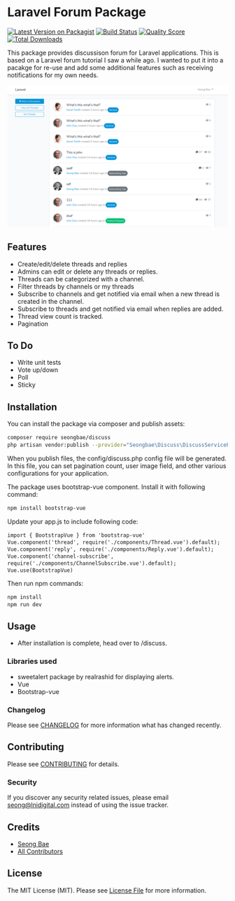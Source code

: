 # Laravel Forum Package

[![Latest Version on Packagist](https://img.shields.io/packagist/v/seongbae/discuss.svg?style=flat-square)](https://packagist.org/packages/seongbae/discuss)
[![Build Status](https://img.shields.io/travis/seongbae/discuss/master.svg?style=flat-square)](https://travis-ci.org/seongbae/discuss)
[![Quality Score](https://img.shields.io/scrutinizer/g/seongbae/discuss.svg?style=flat-square)](https://scrutinizer-ci.com/g/seongbae/discuss)
[![Total Downloads](https://img.shields.io/packagist/dt/seongbae/discuss.svg?style=flat-square)](https://packagist.org/packages/seongbae/discuss)

This package provides discussison forum for Laravel applications.  This is based on a Laravel forum tutorial I saw a while ago.  I wanted to put it into a pacakge for re-use and add some additional features such as receiving notifications for my own needs.

![Discuss screenshot](discuss-screenshot.png)

## Features

* Create/edit/delete threads and replies
* Admins can edit or delete any threads or replies.
* Threads can be categorized with a channel.
* Filter threads by channels or my threads
* Subscribe to channels and get notified via email when a new thread is created in the channel.
* Subscribe to threads and get notified via email when replies are added.
* Thread view count is tracked.
* Pagination

## To Do
* Write unit tests
* Vote up/down
* Poll
* Sticky

## Installation

You can install the package via composer and publish assets:

```bash
composer require seongbae/discuss
php artisan vendor:publish --provider="Seongbae\Discuss\DiscussServiceProvider"
```

When you publish files, the config/discuss.php config file will be generated.  In this file, you can set pagination count, user image field, and other various configurations for your application.

The package uses bootstrap-vue component.  Install it with following command:

```bash
npm install bootstrap-vue
```

Update your app.js to include following code:

```vue
import { BootstrapVue } from 'bootstrap-vue'
Vue.component('thread', require('./components/Thread.vue').default);
Vue.component('reply', require('./components/Reply.vue').default);
Vue.component('channel-subscribe', require('./components/ChannelSubscribe.vue').default);
Vue.use(BootstrapVue)
```

Then run npm commands:

```bash
npm install
npm run dev
```

## Usage

* After installation is complete, head over to /discuss.

### Libraries used

* sweetalert package by realrashid for displaying alerts. 
* Vue
* Bootstrap-vue

### Changelog

Please see [CHANGELOG](CHANGELOG.md) for more information what has changed recently.

## Contributing

Please see [CONTRIBUTING](CONTRIBUTING.md) for details.

### Security

If you discover any security related issues, please email seong@lnidigital.com instead of using the issue tracker.

## Credits

- [Seong Bae](https://github.com/seongbae)
- [All Contributors](../../contributors)

## License

The MIT License (MIT). Please see [License File](LICENSE.md) for more information.
